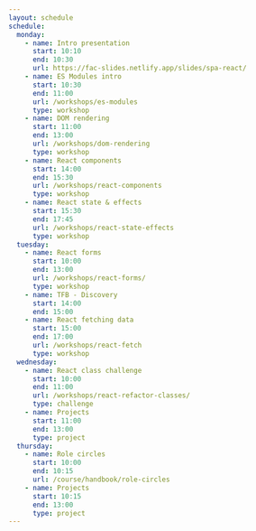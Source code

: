 ```yaml
---
layout: schedule
schedule:
  monday:
    - name: Intro presentation
      start: 10:10
      end: 10:30
      url: https://fac-slides.netlify.app/slides/spa-react/
    - name: ES Modules intro
      start: 10:30
      end: 11:00
      url: /workshops/es-modules
      type: workshop
    - name: DOM rendering
      start: 11:00
      end: 13:00
      url: /workshops/dom-rendering
      type: workshop
    - name: React components
      start: 14:00
      end: 15:30
      url: /workshops/react-components
      type: workshop
    - name: React state & effects
      start: 15:30
      end: 17:45
      url: /workshops/react-state-effects
      type: workshop
  tuesday:
    - name: React forms
      start: 10:00
      end: 13:00
      url: /workshops/react-forms/
      type: workshop
    - name: TFB - Discovery
      start: 14:00
      end: 15:00
    - name: React fetching data
      start: 15:00
      end: 17:00
      url: /workshops/react-fetch
      type: workshop
  wednesday:
    - name: React class challenge
      start: 10:00
      end: 11:00
      url: /workshops/react-refactor-classes/
      type: challenge
    - name: Projects
      start: 11:00
      end: 13:00
      type: project
  thursday:
    - name: Role circles
      start: 10:00
      end: 10:15
      url: /course/handbook/role-circles
    - name: Projects
      start: 10:15
      end: 13:00
      type: project
---
```

